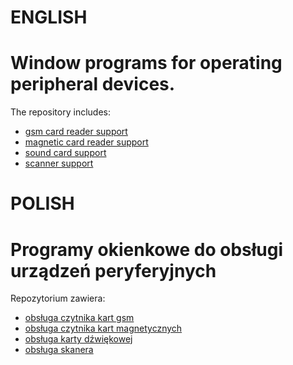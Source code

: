 # ENGLISH
# Window programs for operating peripheral devices.
The repository includes:
- [gsm card reader support](https://github.com/SzymonSergiusz/simple-device-handlers/tree/main/czytnik-kart-gsm)
- [magnetic card reader support](https://github.com/SzymonSergiusz/simple-device-handlers/tree/main/czytnik-kart-magnetycznych)
- [sound card support](https://github.com/SzymonSergiusz/simple-device-handlers/tree/main/karta-dzwiekowa)
- [scanner support](https://github.com/SzymonSergiusz/simple-device-handlers/tree/main/skaner)

# POLISH
# Programy okienkowe do obsługi urządzeń peryferyjnych
Repozytorium zawiera:
- [obsługa czytnika kart gsm](https://github.com/SzymonSergiusz/simple-device-handlers/tree/main/czytnik-kart-gsm)
- [obsługa czytnika kart magnetycznych](https://github.com/SzymonSergiusz/simple-device-handlers/tree/main/czytnik-kart-magnetycznych)
- [obsługa karty dźwiękowej](https://github.com/SzymonSergiusz/simple-device-handlers/tree/main/karta-dzwiekowa)
- [obsługa skanera](https://github.com/SzymonSergiusz/simple-device-handlers/tree/main/skaner)
